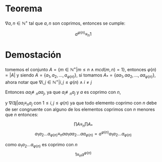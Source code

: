 # Teorema

$\nabla a,n \in\mathbb{N}^+$ tal que $a,n$ son coprimos, entonces se cumple:

$$a^{\varphi(n)} \equiv_n 1$$

# Demostación

tomemos el conjunto $A=\{m\in\mathbb{N}^+|m\leq n \wedge mcd(m,n)=1\}$, entonces $\varphi(n)=|A|$ y siendo $A=\{a_1,a_2,...,a_{\varphi(n)}\}$, si tomamos $A_*=\{aa_1,aa_2,...,aa_{\varphi(n)}\}$, ahora notar que $\nabla i,j \in\mathbb{N}^+ | i,j\leq \varphi(n) \wedge i\neq j$

Entonces $aa_i\not\equiv_n aa_j$, ya que $a_i\not\equiv_n a_j$ y $a$ es coprimo con $n$,

y $\nabla i \exists j| aa_i\equiv_n a_j$ con $1 \leq i,j \leq \varphi(n)$ ya que todo elemento coprimo con $n$ debe de ser congruente con alguno de los elementos coprimos con $n$ menores que $n$ entonces:

$$\prod A \equiv_n \prod A_*$$
$$a_1a_2...a_{\varphi(n)} \equiv_n aa_1aa_2...aa_{\varphi(n)} = a^{\varphi(n)}a_1a_2...a_{\varphi(n)}$$

como $a_1a_2...a_{\varphi(n)}$ es coprimo con $n$
$$1 \equiv_n a^{\varphi(n)}$$

